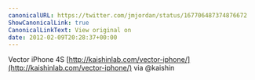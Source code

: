 ```yaml
---
canonicalURL: https://twitter.com/jmjordan/status/167706487374876672
ShowCanonicalLink: true
CanonicalLinkText: View original on
date: 2012-02-09T20:28:37+00:00
---
```

Vector iPhone 4S [http://kaishinlab.com/vector-iphone/](http://kaishinlab.com/vector-iphone/) via @kaishin
